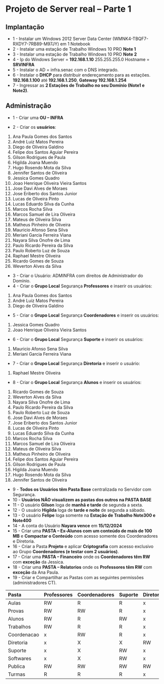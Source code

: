 # Projeto de Server real – Parte 1

## Implantação

- 1 -	Instalar um Windows 2012 Server Data Center (WMNK4-TBQF7-RXDY7-7RB89-M97JY) em 1 Notebook
- 2 -	Instalar uma estação de Trabalho Windows 10 PRO **Note 1**
- 3 -	Instalar uma estação de Trabalho Windows 10 PRO **Note 2**
- 4 -	Ip do Windows Server = **192.168.1.10** 255.255.255.0 Hostname = **SRVINFRA**
- 5 -	Instalar o AD = infra.senac com o DNS integrado.
- 6 -	Instalar o **DHCP** para distribuir endereçamento para as estações. **192.168.1.100** até **192.168.1.250**, **Gateway 192.168.1.254**
- 7 -	Ingressar as **2 Estações de Trabalho no seu Domínio (Note1 e Note2)**.

## Administração

- 1 -	Criar uma **OU – INFRA**
  
- 2 -	Criar os **usuários**:
1.	Ana Paula Gomes dos Santos
2.	André Luiz Matos Pereira
3.	Diego de Oliveira Galdino
4.	Felipe dos Santos Aguiar Pereira
5.	Gilson Rodrigues de Paula
6.	Higilda Joana Muendo
7.	Hugo Rosendo Mota da Silva
8.	Jennifer Santos de Oliveira
9.	Jessica Gomes Quadro
10.	Joao Henrique Oliveira Vieira Santos
11.	Jose Davi Alves de Moraes
12.	Jose Eriberto dos Santos Junior
13.	Lucas de Oliveira Pinto
14.	Lucas Eduardo Silva da Cunha
15.	Marcos Rocha Silva
16.	Marcos Samuel de Lira Oliveira
17.	Mateus de Oliveira Silva
18.	Matheus Pinheiro de Oliveira
19.	Mauricio Afonso Sena Silva
20.	Meriani Garcia Ferreira Viana
21.	Nayara Silva Onofre de Lima
22.	Paulo Ricardo Pereira da Silva
23.	Paulo Roberto Luz de Souza
24.	Raphael Mestre Oliveira
25.	Ricardo Gomes de Souza
26.	Weverton Alves da Silva
- 3 -	Criar o Usuário: ADMINFRA com direitos de Administrador do Domínio.
- 4 -	Criar o **Grupo Local** Segurança **Professores** e inserir os usuários:  
1.	Ana Paula Gomes dos Santos
2.	André Luiz Matos Pereira
3.	Diego de Oliveira Galdino
- 5 -	Criar o **Grupo Local** Segurança **Coordenadores** e inserir os usuários:  
1.	Jessica Gomes Quadro
2.	Joao Henrique Oliveira Vieira Santos
- 6 -	Criar o **Grupo Local** Segurança **Suporte** e inserir os usuários:  
1.	Mauricio Afonso Sena Silva
2.	Meriani Garcia Ferreira Viana
- 7 -	Criar o **Grupo Local** Segurança **Diretoria** e inserir o usuário:  
1.	Raphael Mestre Oliveira
- 8 -	Criar o **Grupo Local** Segurança **Alunos** e inserir os usuários:  
1.	Ricardo Gomes de Souza
2.	Weverton Alves da Silva
3.	Nayara Silva Onofre de Lima
4.	Paulo Ricardo Pereira da Silva
5.	Paulo Roberto Luz de Souza
6.	Jose Davi Alves de Moraes
7.	Jose Eriberto dos Santos Junior
8.	Lucas de Oliveira Pinto
9.	Lucas Eduardo Silva da Cunha
10.	Marcos Rocha Silva
11.	Marcos Samuel de Lira Oliveira
12.	Mateus de Oliveira Silva
13.	Matheus Pinheiro de Oliveira
14.	Felipe dos Santos Aguiar Pereira
15.	Gilson Rodrigues de Paula
16.	Higilda Joana Muendo
17.	Hugo Rosendo Mota da Silva
18.	Jennifer Santos de Oliveira
- 9 -	**Todos os Usuários têm Pasta Base** centralizada no Servidor com Segurança.
- 10 -	**Usuários NÃO visualizem as pastas dos outros na PASTA BASE**
- 11 -	O usuário **Gilson** loga de **manhã e tarde** de segunda a sexta.
- 12 -	O usuário **Higilda** loga de **tarde e noite** de segunda a sábado.
- 13 -	O usuário **Felipe** loga somente na **Estação de Trabalho Note300 e Note400**
- 14 -	A conta do Usuário **Nayara vence** em **15/12/2024**
- 15 -	Criar uma **PASTA – Ex-Alunos com um conteúdo de mais de 100 MB** e **Compactar o Conteúdo** com acesso somente dos Coordenadores e Diretoria.
- 16 -	Criar a Pasta **Projeto** e aplicar **Criptografia** com acesso exclusivo ao Grupo **Coordenadores (e testar com 2 usuários)**.  
- 17 -	Criar uma **PASTA – Financeiro** onde os **Coordenadores têm RW** com **exceção** da Jessica.
- 18 -	Criar uma **PASTA – Relatorios** onde os **Professores têm RW** com **exceção** da Ana Paula.
- 19 -	Criar e Compartilhar as Pastas com as seguintes permissões (administradores CT).

|	Pasta	|	Professores	|	Coordenadores	|	Suporte	|	Diretoria	|	Alunos	|
|	:--	|	:--	|	:--	|	:--	|	:--	|	:--	|
|	Aulas	|	RW	|	R	|	R	|	x	|	R	|
|	Provas	|	RW	|	RW	|	R	|	x	|	x	|
|	Alunos	|	RW	|	R	|	RW	|	x	|	RW	|
|	Trabalhos	|	RW	|	R	|	R	|	x	|	RW	|
|	Coordenacao	|	x	|	RW	|	R	|	x	|	x	|
|	Diretoria	|	x	|	X	|	X	|	RW	|	x	|
|	Suporte	|	x	|	X	|	RW	|	x	|	x	|
|	Softwares	|	x	|	X	|	RW	|	x	|	x	|
|	Publica	|	RW	|	RW	|	RW	|	RW	|	RW	|
|	Turmas	|	R	|	R	|	R	|	x	|	RW	|
